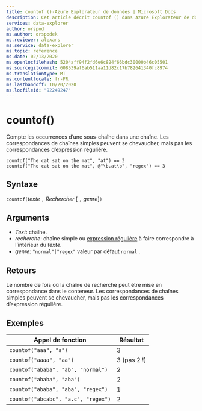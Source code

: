 ```yaml
---
title: countof ()-Azure Explorateur de données | Microsoft Docs
description: Cet article décrit countof () dans Azure Explorateur de données.
services: data-explorer
author: orspod
ms.author: orspodek
ms.reviewer: alexans
ms.service: data-explorer
ms.topic: reference
ms.date: 02/13/2020
ms.openlocfilehash: 5204aff94f2fd6e6c824f66bdc30000b46c05501
ms.sourcegitcommit: 608539af6ab511aa11d82c17b782641340fc8974
ms.translationtype: MT
ms.contentlocale: fr-FR
ms.lasthandoff: 10/20/2020
ms.locfileid: "92249247"
---
```

# <a name="countof"></a>countof()

Compte les occurrences d’une sous-chaîne dans une chaîne. Les correspondances de chaînes simples peuvent se chevaucher, mais pas les correspondances d’expression régulière.

```kusto
countof("The cat sat on the mat", "at") == 3
countof("The cat sat on the mat", @"\b.at\b", "regex") == 3
```

## <a name="syntax"></a>Syntaxe

`countof(`*texte* `,` *Rechercher* [ `,` *genre*]`)`

## <a name="arguments"></a>Arguments

* *Text*: chaîne.
* *recherche*: chaîne simple ou [expression régulière](./re2.md) à faire correspondre à l’intérieur du *texte*.
* *genre*: `"normal"|"regex"` valeur par défaut `normal` . 

## <a name="returns"></a>Retours

Le nombre de fois où la chaîne de recherche peut être mise en correspondance dans le conteneur. Les correspondances de chaînes simples peuvent se chevaucher, mais pas les correspondances d’expression régulière.

## <a name="examples"></a>Exemples

|Appel de fonction|Résultat|
|---|---
|`countof("aaa", "a")`| 3 
|`countof("aaaa", "aa")`| 3 (pas 2 !)
|`countof("ababa", "ab", "normal")`| 2
|`countof("ababa", "aba")`| 2
|`countof("ababa", "aba", "regex")`| 1
|`countof("abcabc", "a.c", "regex")`| 2
    